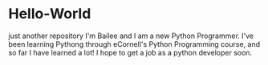 # Hello-World
just another repository
I'm Bailee and I am a new Python Programmer.  I've been learning Pythong through eCornell's Python Programming course, and so far I have learned a lot! I hope to get a job as a python developer soon. 
